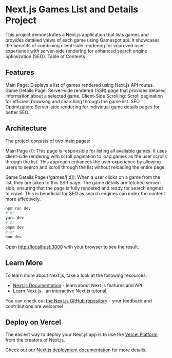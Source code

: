 # Next.js Games List and Details Project

This project demonstrates a Next.js application that lists games and provides detailed views of each game using Gamespot api. It showcases the benefits of combining client-side rendering for improved user experience with server-side rendering for enhanced search engine optimization (SEO).
Table of Contents

## Features

Main Page: Displays a list of games rendered using Next.js API routes.
Game Details Page: Server-side rendered (SSR) page that provides detailed information about a selected game.
Client-Side Scrolling: Scroll pagination for efficient browsing and searching through the game list.
SEO Optimization: Server-side rendering for individual game details pages for better SEO.

## Architecture

The project consists of two main pages:

Main Page (/): This page is responsible for listing all available games. It uses client-side rendering with scroll pagination to load games as the user scrolls through the list. This approach enhances the user experience by allowing users to search and scroll through the list without reloading the entire page.

Game Details Page (/games/[id]): When a user clicks on a game from the list, they are taken to this SSR page. The game details are fetched server-side, ensuring that the page is fully rendered and ready for search engines to crawl. This is beneficial for SEO as search engines can index the content more effectively.


```bash {"id":"01HNWHN1A7QCGECPZWRYTJMEG6"}
npm run dev
# or
yarn dev
# or
pnpm dev
# or
bun dev
```

Open [http://localhost:3000](http://localhost:3000) with your browser to see the result.

## Learn More

To learn more about Next.js, take a look at the following resources:

- [Next.js Documentation](https://nextjs.org/docs) - learn about Next.js features and API.
- [Learn Next.js](https://nextjs.org/learn) - an interactive Next.js tutorial.

You can check out [the Next.js GitHub repository](https://github.com/vercel/next.js/) - your feedback and contributions are welcome!

## Deploy on Vercel

The easiest way to deploy your Next.js app is to use the [Vercel Platform](https://vercel.com/new?utm_medium=default-template&filter=next.js&utm_source=create-next-app&utm_campaign=create-next-app-readme) from the creators of Next.js.

Check out our [Next.js deployment documentation](https://nextjs.org/docs/deployment) for more details.
